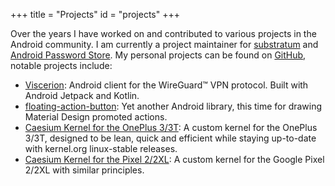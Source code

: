 +++
title = "Projects"
id = "projects"
+++

Over the years I have worked on and contributed to various projects in the Android community. I am currently a project maintainer for [substratum](https://github.com/substratum) and [Android Password Store](https://github.com/zeapo/Android-Password-Store). My personal projects can be found on [GitHub](https://github.com/MSF-Jarvis),
notable projects include:

- [Viscerion](https://github.com/MSF-Jarvis/viscerion): Android client for the WireGuard™️  VPN protocol. Built with Android Jetpack and Kotlin.
- [floating-action-button](https://github.com/MSF-Jarvis/floating-action-button): Yet another Android library, this time for drawing Material Design promoted
  actions.
- [Caesium Kernel for the OnePlus 3/3T](https://github.com/MSF-Jarvis/oneplus3): A custom kernel for the OnePlus 3/3T, designed to be lean, quick and efficient while
  staying up-to-date with kernel.org linux-stable releases.
- [Caesium Kernel for the Pixel 2/2XL](https://github.com/MSF-Jarvis/wahoo): A custom kernel for the Google Pixel 2/2XL with similar principles.
